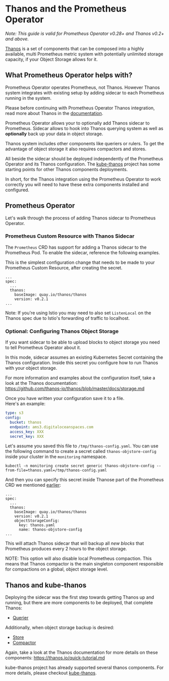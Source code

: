 # Thanos and the Prometheus Operator

_Note: This guide is valid for Prometheus Operator v0.28+ and Thanos v0.2+ and above._

[Thanos](https://github.com/thanos-io/thanos/) is a set of components that can be composed into a highly available, multi
Prometheus metric system with potentially unlimited storage capacity, if your Object Storage allows for it.

## What Prometheus Operator helps with?

Prometheus Operator operates Prometheus, not Thanos. However Thanos system integrates with existing setup by adding 
sidecar to each Prometheus running in the system.
 
Please before continuing with Prometheus Operator Thanos integration, read more about Thanos in the [documentation](https://thanos.io/getting-started.md/).

Prometheus Operator allows your to optionally add Thanos sidecar to Prometheus. Sidecar allows to hook into Thanos
querying system as well as **optionally** back up your data in object storage.

Thanos system includes other components like queriers or rulers. To get the advantage of object storage it also requires compactors and stores.

All beside the sidecar should be deployed independently of the Prometheus Operator and its Thanos configuration. The
[kube-thanos](https://github.com/thanos-io/kube-thanos/) project has some starting points for other Thanos components deployments.

In short, for the Thanos integration using the Prometheus Operator to work correctly you will need to have these extra
components installed and configured.

## Prometheus Operator

Let's walk through the process of adding Thanos sidecar to Prometheus Operator.

### Prometheus Custom Resource with Thanos Sidecar

The `Prometheus` CRD has support for adding a Thanos sidecar to the Prometheus
Pod. To enable the sidecar, reference the following examples.

This is the simplest configuration change that needs to be made to your
Prometheus Custom Resource, after creating the secret.

```
...
spec:
  ...
  thanos:
    baseImage: quay.io/thanos/thanos
    version: v0.2.1
...
```
Note: If you're using Istio you may need to also set `ListenLocal` on the Thanos spec due to Istio's forwarding of traffic to localhost.

### Optional: Configuring Thanos Object Storage

If you want sidecar to be able to upload blocks to object storage you need to tell Prometheus Operator about it.

In this mode, sidecar assumes an existing Kubernetes Secret containing the Thanos configuration.
Inside this secret you configure how to run Thanos with your object storage.

For more information and examples about the configuration itself, take a look at the Thanos documentation:  
https://github.com/thanos-io/thanos/blob/master/docs/storage.md

Once you have written your configuration save it to a file.  
Here's an example:

```yaml
type: s3
config:
  bucket: thanos
  endpoint: ams3.digitaloceanspaces.com
  access_key: XXX
  secret_key: XXX
```

Let's assume you saved this file to `/tmp/thanos-config.yaml`. You can use the following command to create a secret called `thanos-objstore-config` inside your cluster in the `monitoring` namespace.

```
kubectl -n monitoring create secret generic thanos-objstore-config --from-file=thanos.yaml=/tmp/thanos-config.yaml
```

And then you can specify this secret inside Thanose part of the Prometheus CRD we mentioned [earlier](#prometheus-custom-resource-with-thanos-sidecar):

```
...
spec:
  ...
  thanos:
    baseImage: quay.io/thanos/thanos
    version: v0.2.1
    objectStorageConfig:
      key: thanos.yaml
      name: thanos-objstore-config
...
```

This will attach Thanos sidecar that will backup all *new blocks* that Prometheus produces every 2 hours to the object storage.

NOTE: This option will also disable local Prometheus compaction. This means that Thanos compactor is the main singleton component 
responsible for compactions on a global, object storage level.

## Thanos and kube-thanos

Deploying the sidecar was the first step towards getting Thanos up and running, but there are more components to be deployed, that complete Thanos:

* [Querier](https://thanos.io/components/query.md/)

Additionally, when object storage backup is desired:

* [Store](https://thanos.io/components/store.md/)
* [Compactor](https://thanos.io/components/compact.md/)

Again, take a look at the Thanos documentation for more details on these components: https://thanos.io/quick-tutorial.md

kube-thanos project has already supported several thanos components. 
For more details, please checkout [kube-thanos](https://github.com/thanos-io/kube-thanos/).
